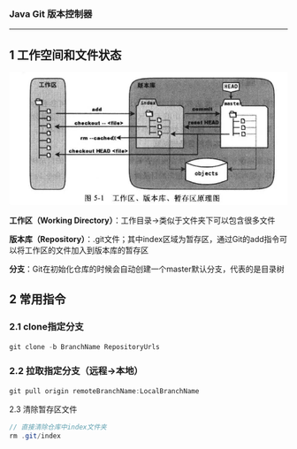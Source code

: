 ### Java Git 版本控制器

---

## 1 工作空间和文件状态

<img src="PIC/image-20220121102648346.png" alt="image-20220121102648346" style="zoom: 80%;" />

**工作区（Working Directory）**：工作目录->类似于文件夹下可以包含很多文件

**版本库（Repository）**：.git文件；其中index区域为暂存区，通过Git的add指令可以将工作区的文件加入到版本库的暂存区

**分支**：Git在初始化仓库的时候会自动创建一个master默认分支，代表的是目录树



## 2 常用指令

### 2.1 clone指定分支

```java
git clone -b BranchName RepositoryUrls
```

### 2.2  拉取指定分支（远程->本地）

```java
git pull origin remoteBranchName:LocalBranchName
```

2.3 清除暂存区文件

```java
// 直接清除仓库中index文件夹
rm .git/index
```























